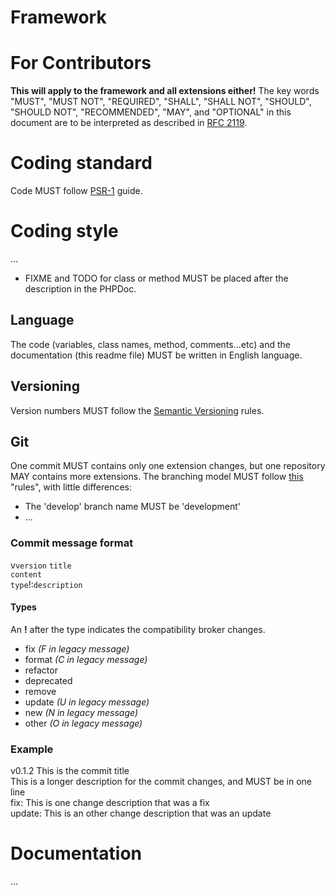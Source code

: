 Framework
======

# For Contributors
**This will apply to the framework and all extensions either\!**
The key words "MUST", "MUST NOT", "REQUIRED", "SHALL", "SHALL NOT", "SHOULD", "SHOULD NOT", "RECOMMENDED", "MAY", and "OPTIONAL" in this document are to be interpreted as described in [RFC 2119](http://tools.ietf.org/html/rfc2119).

# Coding standard
Code MUST follow [PSR-1](http://www.php-fig.org/psr/psr-1/ "PSR-1") guide.

# Coding style
...

 - FIXME and TODO for class or method MUST be placed after the description in the PHPDoc.

## Language
The code (variables, class names, method, comments...etc) and the documentation (this readme file) MUST be written in
English language.

## Versioning
Version numbers MUST follow the [Semantic Versioning](http://semver.org/) rules. 

## Git
One commit MUST contains only one extension changes, but one repository MAY contains more extensions. The branching
model MUST follow [this](http://nvie.com/posts/a-successful-git-branching-model/) "rules", with little differences:

 - The 'develop' branch name MUST be 'development'
 - ...

### Commit message format
v`version` `title`  
`content`  
`type`\!:`description`  

#### Types
An **\!** after the type indicates the compatibility broker changes.

 - fix *(F in legacy message)*
 - format *(C in legacy message)*
 - refactor
 - deprecated
 - remove
 - update *(U in legacy message)*
 - new *(N in legacy message)*
 - other *(O in legacy message)*

### Example
v0.1.2 This is the commit title  
This is a longer description for the commit changes, and MUST be in one line  
fix: This is one change description that was a fix  
update: This is an other change description that was an update

# Documentation
...